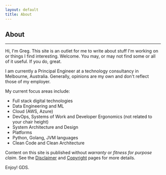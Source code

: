 ```yaml
---
layout: default
title: About
---
```


## About
<hr/>
Hi, I'm Greg. This site is an outlet for me to write about stuff I'm working on or things I find interesting. Welcome. You may, or may not find some or all of it useful. If you do, great.

I am currently a Principal Engineer at a technology consultancy in Melbourne, Australia. Generally, opinions are my own and don't reflect those of my employer.

My current focus areas include:

* Full stack digital technologies
* Data Engineering and ML
* Cloud (AWS, Azure)
* DevOps, Systems of Work and Developer Ergonomics (not related to your chair height)
* System Architecture and Design
* Platforms
* Python, Golang, JVM languages
* Clean Code and Clean Architecture

Content on this site is published without *warranty* or *fitness for purpose claim*. See the [Disclaimer](/disclaimer.html) and [Copyright](/copyright.html) pages for more details.

Enjoy! GDS.

